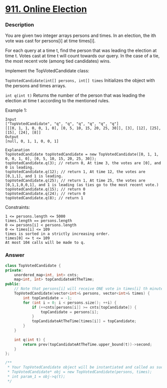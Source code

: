 # [911. Online Election](https://leetcode-cn.com/problems/online-election/)

### Description

You are given two integer arrays persons and times. In an election, the ith vote was cast for persons[i] at time times[i].

For each query at a time t, find the person that was leading the election at time t. Votes cast at time t will count towards our query. In the case of a tie, the most recent vote (among tied candidates) wins.

Implement the TopVotedCandidate class:

``TopVotedCandidate(int[] persons, int[] times`` Initializes the object with the persons and times arrays.

``int q(int t)`` Returns the number of the person that was leading the election at time t according to the mentioned rules.

Example 1:

```
Input
["TopVotedCandidate", "q", "q", "q", "q", "q", "q"]
[[[0, 1, 1, 0, 0, 1, 0], [0, 5, 10, 15, 20, 25, 30]], [3], [12], [25], [15], [24], [8]]
Output
[null, 0, 1, 1, 0, 0, 1]

Explanation
TopVotedCandidate topVotedCandidate = new TopVotedCandidate([0, 1, 1, 0, 0, 1, 0], [0, 5, 10, 15, 20, 25, 30]);
topVotedCandidate.q(3); // return 0, At time 3, the votes are [0], and 0 is leading.
topVotedCandidate.q(12); // return 1, At time 12, the votes are [0,1,1], and 1 is leading.
topVotedCandidate.q(25); // return 1, At time 25, the votes are [0,1,1,0,0,1], and 1 is leading (as ties go to the most recent vote.)
topVotedCandidate.q(15); // return 0
topVotedCandidate.q(24); // return 0
topVotedCandidate.q(8); // return 1
```

Constraints:

    1 <= persons.length <= 5000
    times.length == persons.length
    0 <= persons[i] < persons.length
    0 <= times[i] <= 109
    times is sorted in a strictly increasing order.
    times[0] <= t <= 109
    At most 104 calls will be made to q.



### Answer

```cpp
class TopVotedCandidate {
private:
    unordered_map<int, int> cnts;
    map<int, int> topCandidateAtTheTime;
public:
    // Note that persons[i] will receive ONE vote in times[i] th minute
    TopVotedCandidate(vector<int>& persons, vector<int>& times) {
        int topCandidate = -1;
        for (int i = 0; i < persons.size(); ++i) {
            if (++cnts[persons[i]] >= cnts[topCandidate]) {
                topCandidate = persons[i];
            }
            topCandidateAtTheTime[times[i]] = topCandidate;
        }
    }
    
    int q(int t) {
        return prev(topCandidateAtTheTime.upper_bound(t))->second;
    }
};

/**
 * Your TopVotedCandidate object will be instantiated and called as such:
 * TopVotedCandidate* obj = new TopVotedCandidate(persons, times);
 * int param_1 = obj->q(t);
 */
```

